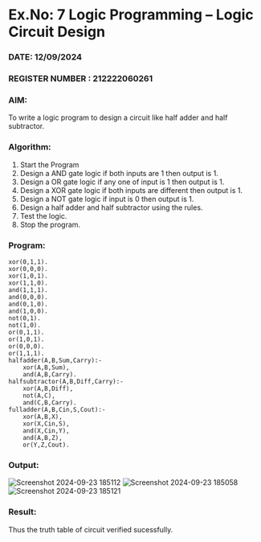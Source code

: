 # Ex.No: 7  Logic Programming –  Logic Circuit Design
### DATE: 12/09/2024                                                                           
### REGISTER NUMBER : 212222060261
### AIM: 
To write a logic program to design a circuit like half adder and half subtractor.
###  Algorithm:
1. Start the Program
2. Design a AND gate logic if both inputs are 1 then output is 1.
3. Design a OR gate logic if any one of input is 1 then output is 1.
4. Design a XOR gate logic if both inputs are different then output is 1.
5. Design a NOT gate logic if input is 0 then output is 1.
6. Design a half adder and half subtractor using the rules.
7. Test the logic.
8. Stop the program.

### Program:
```
xor(0,1,1).
xor(0,0,0).
xor(1,0,1).
xor(1,1,0).
and(1,1,1).
and(0,0,0).
and(0,1,0).
and(1,0,0).
not(0,1).
not(1,0).
or(0,1,1).
or(1,0,1).
or(0,0,0).
or(1,1,1).
halfadder(A,B,Sum,Carry):-
    xor(A,B,Sum),
    and(A,B,Carry).
halfsubtractor(A,B,Diff,Carry):-
    xor(A,B,Diff),
    not(A,C),
    and(C,B,Carry).
fulladder(A,B,Cin,S,Cout):-
    xor(A,B,X),
    xor(X,Cin,S),
    and(X,Cin,Y),
    and(A,B,Z),
    or(Y,Z,Cout).
```

### Output:

![Screenshot 2024-09-23 185112](https://github.com/user-attachments/assets/409502ea-2556-4277-acc7-30555f0f9c82)
![Screenshot 2024-09-23 185058](https://github.com/user-attachments/assets/9a0797d8-4667-4bec-a372-dd0d666cad05)
![Screenshot 2024-09-23 185121](https://github.com/user-attachments/assets/a5877ab1-c7ea-478b-adda-ab792362f762)


### Result:
Thus the truth table of circuit verified sucessfully.
